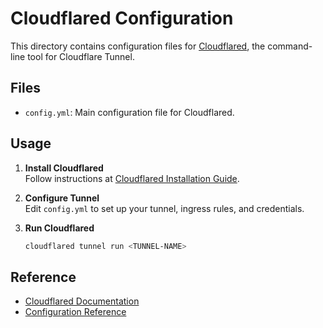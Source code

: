 # Cloudflared Configuration

This directory contains configuration files for [Cloudflared](https://github.com/cloudflare/cloudflared), the command-line tool for Cloudflare Tunnel.

## Files

- `config.yml`: Main configuration file for Cloudflared.

## Usage

1. **Install Cloudflared**  
    Follow instructions at [Cloudflared Installation Guide](https://developers.cloudflare.com/cloudflare-one/connections/connect-apps/install-and-setup/installation/).

2. **Configure Tunnel**  
    Edit `config.yml` to set up your tunnel, ingress rules, and credentials.

3. **Run Cloudflared**  
    ```bash
    cloudflared tunnel run <TUNNEL-NAME>
    ```

## Reference

- [Cloudflared Documentation](https://developers.cloudflare.com/cloudflare-one/connections/connect-apps/)
- [Configuration Reference](https://developers.cloudflare.com/cloudflare-one/connections/connect-apps/configuration/)
